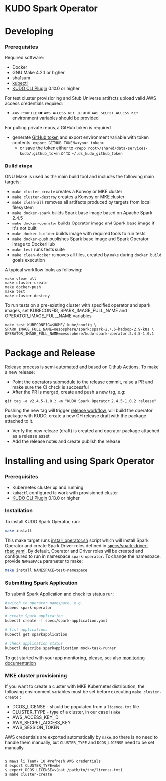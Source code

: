 # KUDO Spark Operator

# Developing

### Prerequisites

Required software:
* Docker
* GNU Make 4.2.1 or higher
* sha1sum
* [kubectl](https://kubernetes.io/docs/tasks/tools/install-kubectl/)
* [KUDO CLI Plugin](https://kudo.dev/docs/#install-kudo-cli) 0.13.0 or higher

For test cluster provisioning and Stub Universe artifacts upload valid AWS access credentials required:
* `AWS_PROFILE` **or** `AWS_ACCESS_KEY_ID` and `AWS_SECRET_ACCESS_KEY` environment variables should be provided

For pulling private repos, a GitHub token is required:
* generate [GitHub token](https://help.github.com/en/articles/creating-a-personal-access-token-for-the-command-line) 
and export environment variable with token contents: `export GITHUB_TOKEN=<your token>`
  * or save the token either to `<repo root>/shared/data-services-kudo/.github_token` or to `~/.ds_kudo_github_token` 

### Build steps

GNU Make is used as the main build tool and includes the following main targets:
* `make cluster-create` creates a Konvoy or MKE cluster
* `make cluster-destroy` creates a Konvoy or MKE cluster
* `make clean-all` removes all artifacts produced by targets from local filesystem
* `make docker-spark` builds Spark base image based on Apache Spark 2.4.5
* `make docker-operator` builds Operator image and Spark base image if it's not built
* `make docker-builder` builds image with required tools to run tests
* `make docker-push` publishes Spark base image and Spark Operator image to DockerHub
* `make test` runs tests suite
* `make clean-docker` removes all files, created by `make` during `docker build` goals execution

A typical workflow looks as following:
```
make clean-all
make cluster-create
make docker-push 
make test
make cluster-destroy
```

To run tests on a pre-existing cluster with specified operator and spark images, set KUBECONFIG, SPARK_IMAGE_FULL_NAME and OPERATOR_IMAGE_FULL_NAME variables

```
make test KUBECONFIG=$HOME/.kube/config \
SPARK_IMAGE_FULL_NAME=mesosphere/spark:spark-2.4.5-hadoop-2.9-k8s \
OPERATOR_IMAGE_FULL_NAME=mesosphere/kudo-spark-operator:2.4.5-1.0.1
```

# Package and Release
Release process is semi-automated and based on Github Actions. To make a new release:
- Point the [operators](operators) submodule to the release commit, raise a PR and make sure the CI check is successful
- After the PR is merged, create and push a new tag, e.g:
```
git tag -a v2.4.5-1.0.2 -m "KUDO Spark Operator 2.4.5-1.0.2 release"
```   
Pushing the new tag will trigger [release workflow](.github/workflows/release.yml), will build the operator package with KUDO,
create a new GH release draft with the package attached to it.

- Verify the new release (draft) is created and operator package attached as a release asset
- Add the release notes and create publish the release
 
# Installing and using Spark Operator

### Prerequisites

* Kubernetes cluster up and running
* `kubectl` configured to work with provisioned cluster
* [KUDO CLI Plugin](https://kudo.dev/docs/#install-kudo-cli) 0.13.0 or higher

### Installation

To install KUDO Spark Operator, run:
```bash
make install
```

This make target runs [install_operator.sh](scripts/install_operator.sh) script which will install Spark Operator and 
create Spark Driver roles defined in [specs/spark-driver-rbac.yaml](specs/spark-driver-rbac.yaml). By default, Operator 
and Driver roles will be created and configured to run in namespace `spark-operator`. To change the namespace, 
provide `NAMESPACE` parameter to make:
```bash
make install NAMESPACE=test-namespace
```

### Submitting Spark Application

To submit Spark Application and check its status run:
```bash
#switch to operator namespace, e.g.
kubens spark-operator

# create Spark application
kubectl create -f specs/spark-application.yaml

# list applications
kubectl get sparkapplication

# check application status
kubectl describe sparkapplication mock-task-runner
```

To get started with your app monitoring, please, see also [monitoring documentation](operators/repository/spark/docs/latest/monitoring.md)

###  MKE cluster provisioning

If you want to create a cluster with MKE Kubernetes distribution, the following environment variables must be set before executing 
`make cluster-create` :

- DCOS_LICENSE - should be populated from a `licence.txt` file
- CLUSTER_TYPE - type of a cluster, in our case is `mke`
- AWS_ACCESS_KEY_ID
- AWS_SECRET_ACCESS_KEY
- AWS_SESSION_TOKEN

AWS credentials are exported automatically by `make`, so there is no need to handle them manually, but `CLUSTER_TYPE` 
and `DCOS_LICENSE` need to be set manually.
```

$ maws li Team\ 10 #refresh AWS credentials
$ export CLUSTER_TYPE=mke
$ export DCOS_LICENSE=$(cat /path/to/the/license.txt)
$ make cluster-create
```


